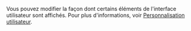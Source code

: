 Vous pouvez modifier la façon dont certains éléments de l'interface utilisateur sont affichés. Pour plus d'informations, voir [Personnalisation utilisateur](../ui-user-personalization.md).
